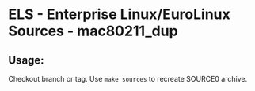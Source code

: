 # ELS - Enterprise Linux/EuroLinux Sources - mac80211_dup
 
## Usage:
  Checkout branch or tag. Use `make sources` to recreate  SOURCE0 archive.

